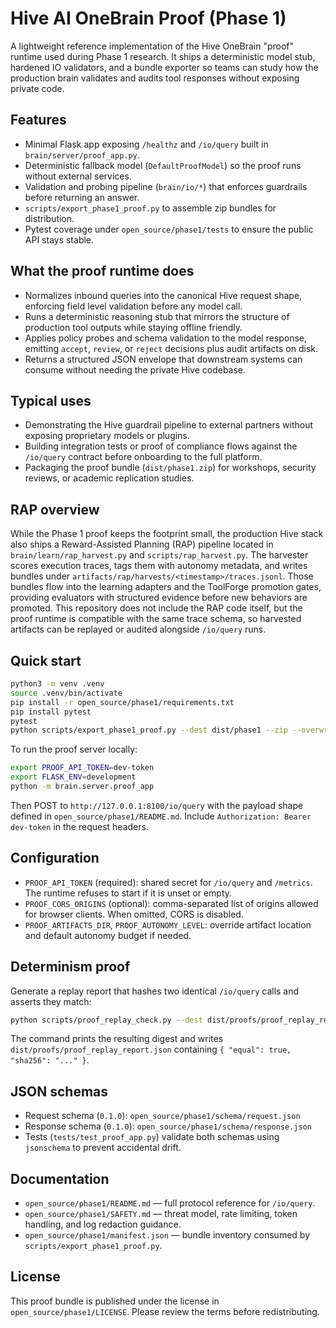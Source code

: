 # Hive AI OneBrain Proof (Phase 1)

A lightweight reference implementation of the Hive OneBrain "proof" runtime used during Phase 1 research. It ships a deterministic model stub, hardened IO validators, and a bundle exporter so teams can study how the production brain validates and audits tool responses without exposing private code.

## Features

- Minimal Flask app exposing `/healthz` and `/io/query` built in `brain/server/proof_app.py`.
- Deterministic fallback model (`DefaultProofModel`) so the proof runs without external services.
- Validation and probing pipeline (`brain/io/*`) that enforces guardrails before returning an answer.
- `scripts/export_phase1_proof.py` to assemble zip bundles for distribution.
- Pytest coverage under `open_source/phase1/tests` to ensure the public API stays stable.

## What the proof runtime does

- Normalizes inbound queries into the canonical Hive request shape, enforcing field level validation before any model call.
- Runs a deterministic reasoning stub that mirrors the structure of production tool outputs while staying offline friendly.
- Applies policy probes and schema validation to the model response, emitting `accept`, `review`, or `reject` decisions plus audit artifacts on disk.
- Returns a structured JSON envelope that downstream systems can consume without needing the private Hive codebase.

## Typical uses

- Demonstrating the Hive guardrail pipeline to external partners without exposing proprietary models or plugins.
- Building integration tests or proof of compliance flows against the `/io/query` contract before onboarding to the full platform.
- Packaging the proof bundle (`dist/phase1.zip`) for workshops, security reviews, or academic replication studies.

## RAP overview

While the Phase 1 proof keeps the footprint small, the production Hive stack also ships a Reward-Assisted Planning (RAP) pipeline located in `brain/learn/rap_harvest.py` and `scripts/rap_harvest.py`. The harvester scores execution traces, tags them with autonomy metadata, and writes bundles under `artifacts/rap/harvests/<timestamp>/traces.jsonl`. Those bundles flow into the learning adapters and the ToolForge promotion gates, providing evaluators with structured evidence before new behaviors are promoted. This repository does not include the RAP code itself, but the proof runtime is compatible with the same trace schema, so harvested artifacts can be replayed or audited alongside `/io/query` runs.

## Quick start

```bash
python3 -m venv .venv
source .venv/bin/activate
pip install -r open_source/phase1/requirements.txt
pip install pytest
pytest
python scripts/export_phase1_proof.py --dest dist/phase1 --zip --overwrite
```

To run the proof server locally:

```bash
export PROOF_API_TOKEN=dev-token
export FLASK_ENV=development
python -m brain.server.proof_app
```

Then POST to `http://127.0.0.1:8100/io/query` with the payload shape defined in `open_source/phase1/README.md`. Include `Authorization: Bearer dev-token` in the request headers.

## Configuration

- `PROOF_API_TOKEN` (required): shared secret for `/io/query` and `/metrics`. The runtime refuses to start if it is unset or empty.
- `PROOF_CORS_ORIGINS` (optional): comma-separated list of origins allowed for browser clients. When omitted, CORS is disabled.
- `PROOF_ARTIFACTS_DIR`, `PROOF_AUTONOMY_LEVEL`: override artifact location and default autonomy budget if needed.

## Determinism proof

Generate a replay report that hashes two identical `/io/query` calls and asserts they match:

```bash
python scripts/proof_replay_check.py --dest dist/proofs/proof_replay_report.json
```

The command prints the resulting digest and writes `dist/proofs/proof_replay_report.json` containing `{ "equal": true, "sha256": "..." }`.

## JSON schemas

- Request schema (`0.1.0`): `open_source/phase1/schema/request.json`
- Response schema (`0.1.0`): `open_source/phase1/schema/response.json`
- Tests (`tests/test_proof_app.py`) validate both schemas using `jsonschema` to prevent accidental drift.

## Documentation

- `open_source/phase1/README.md` — full protocol reference for `/io/query`.
- `open_source/phase1/SAFETY.md` — threat model, rate limiting, token handling, and log redaction guidance.
- `open_source/phase1/manifest.json` — bundle inventory consumed by `scripts/export_phase1_proof.py`.

## License

This proof bundle is published under the license in `open_source/phase1/LICENSE`. Please review the terms before redistributing.
